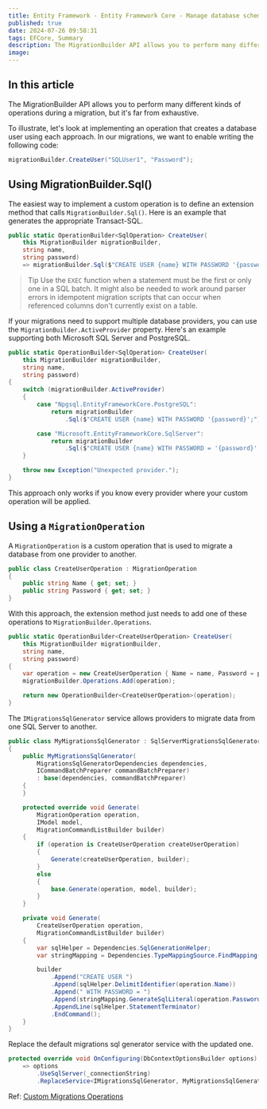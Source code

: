 ```yaml
---
title: Entity Framework - Entity Framework Core - Manage database schemas - Migrations - Custom operations
published: true
date: 2024-07-26 09:58:31
tags: EFCore, Summary
description: The MigrationBuilder API allows you to perform many different kinds of operations during a migration, but it's far from exhaustive.
image:
---
```


## In this article

The MigrationBuilder API allows you to perform many different kinds of operations during a migration, but it's far from exhaustive.

To illustrate, let's look at implementing an operation that creates a database user using each approach. In our migrations, we want to enable writing the following code:

```csharp
migrationBuilder.CreateUser("SQLUser1", "Password");
```

## Using MigrationBuilder.Sql()

The easiest way to implement a custom operation is to define an extension method that calls ```MigrationBuilder.Sql()```. Here is an example that generates the appropriate Transact-SQL.

```csharp
public static OperationBuilder<SqlOperation> CreateUser(
    this MigrationBuilder migrationBuilder,
    string name,
    string password)
    => migrationBuilder.Sql($"CREATE USER {name} WITH PASSWORD '{password}';");
```

> Tip
Use the ```EXEC``` function when a statement must be the first or only one in a SQL batch. It might also be needed to work around parser errors in idempotent migration scripts that can occur when referenced columns don't currently exist on a table.

If your migrations need to support multiple database providers, you can use the ```MigrationBuilder.ActiveProvider``` property. Here's an example supporting both Microsoft SQL Server and PostgreSQL.

```csharp
public static OperationBuilder<SqlOperation> CreateUser(
    this MigrationBuilder migrationBuilder,
    string name,
    string password)
{
    switch (migrationBuilder.ActiveProvider)
    {
        case "Npgsql.EntityFrameworkCore.PostgreSQL":
            return migrationBuilder
                .Sql($"CREATE USER {name} WITH PASSWORD '{password}';");

        case "Microsoft.EntityFrameworkCore.SqlServer":
            return migrationBuilder
                .Sql($"CREATE USER {name} WITH PASSWORD = '{password}';");
    }

    throw new Exception("Unexpected provider.");
}
```

This approach only works if you know every provider where your custom operation will be applied.

## Using a ```MigrationOperation```

A ```MigrationOperation``` is a custom operation that is used to migrate a database from one provider to another.

```csharp
public class CreateUserOperation : MigrationOperation
{
    public string Name { get; set; }
    public string Password { get; set; }
}
```

With this approach, the extension method just needs to add one of these operations to ```MigrationBuilder.Operations```.

```csharp
public static OperationBuilder<CreateUserOperation> CreateUser(
    this MigrationBuilder migrationBuilder,
    string name,
    string password)
{
    var operation = new CreateUserOperation { Name = name, Password = password };
    migrationBuilder.Operations.Add(operation);

    return new OperationBuilder<CreateUserOperation>(operation);
}
```

The ```IMigrationsSqlGenerator``` service allows providers to migrate data from one SQL Server to another.

```csharp
public class MyMigrationsSqlGenerator : SqlServerMigrationsSqlGenerator
{
    public MyMigrationsSqlGenerator(
        MigrationsSqlGeneratorDependencies dependencies,
        ICommandBatchPreparer commandBatchPreparer)
        : base(dependencies, commandBatchPreparer)
    {
    }

    protected override void Generate(
        MigrationOperation operation,
        IModel model,
        MigrationCommandListBuilder builder)
    {
        if (operation is CreateUserOperation createUserOperation)
        {
            Generate(createUserOperation, builder);
        }
        else
        {
            base.Generate(operation, model, builder);
        }
    }

    private void Generate(
        CreateUserOperation operation,
        MigrationCommandListBuilder builder)
    {
        var sqlHelper = Dependencies.SqlGenerationHelper;
        var stringMapping = Dependencies.TypeMappingSource.FindMapping(typeof(string));

        builder
            .Append("CREATE USER ")
            .Append(sqlHelper.DelimitIdentifier(operation.Name))
            .Append(" WITH PASSWORD = ")
            .Append(stringMapping.GenerateSqlLiteral(operation.Password))
            .AppendLine(sqlHelper.StatementTerminator)
            .EndCommand();
    }
}
```

Replace the default migrations sql generator service with the updated one.

```csharp
protected override void OnConfiguring(DbContextOptionsBuilder options)
    => options
        .UseSqlServer(_connectionString)
        .ReplaceService<IMigrationsSqlGenerator, MyMigrationsSqlGenerator>();
```

Ref: [Custom Migrations Operations](https://learn.microsoft.com/en-us/ef/core/managing-schemas/migrations/operations)